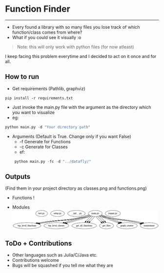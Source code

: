 # Function Finder 
 -----
 
 - Every found a library with so many files you lose track of which function/class comes from where?
 - What if you could see it visually :o
 > Note: this will only work with python files (for now atleast)
 
 I keep facing this problem everytime and I decided to act on it once and for all.
 
 ## How to run
 
 - Get requirements (Pathlib, graphviz)
 ```
 pip install -r requirements.txt
 ```
 - Just invoke the main.py file with the argument as the directory which you want to visualize
 - eg:
 ```py
 python main.py -d "Your directory path"
 ```
 - Arguments (Default is True. Change only if you want False)
   - -f Generate for Functions
   - -c Generate for Classes
   - ef:
   ```py
    python main.py -fc -d "../datafly/" 
   ```
 
 ## Outputs

(Find them in your project directory as classes.png and functions.png)

 - Functions
! [](./classes.png)
 
 - Modules
 ![](./functions.png)
 
 ## ToDo + Contributions
 
 - Other languages such as Julia/C/Java etc.
 - Contributions welcome
 - Bugs will be squashed if you tell me what they are
